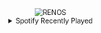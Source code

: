 <div align="center">
<picture>
    <source media="(prefers-color-scheme: dark)" srcset="https://i.ibb.co/Z17b3Npn/output-gif.gif">
    <source media="(prefers-color-scheme: light)" srcset="https://i.ibb.co/Z17b3Npn/output-gif.gif">
    <img alt="RENOS" src="https://i.ibb.co/Z17b3Npn/output-gif.gif">
</picture>
<details>
<summary>Spotify Recently Played</summary>
<img src="https://spotify-recently-played-readme.vercel.app/api?user=31d6d6zerc5ct6kck32na2ozsqf4&unique=1&width=400" alt="Spotify" />
</details>
</div>

<!-- Image deletion URL: https://ibb.co/NnbGX7d8/59dc5a7156f1d7a383d2500f2ceadf68 -->